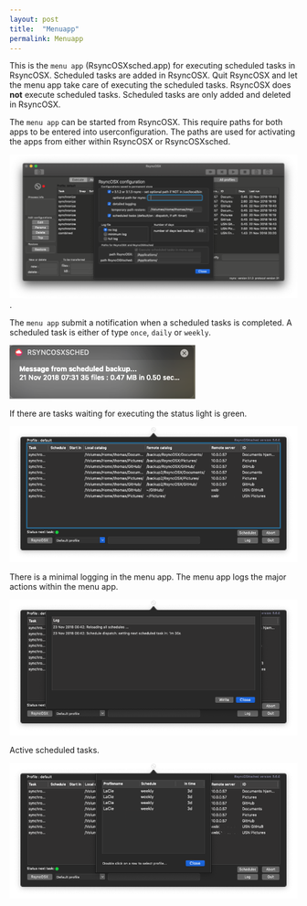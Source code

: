 ```yaml
---
layout: post
title:  "Menuapp"
permalink: Menuapp
---
```

This is the `menu app` (RsyncOSXsched.app) for executing scheduled tasks in RsyncOSX. Scheduled tasks are added in RsyncOSX. Quit RsyncOSX and let the menu app take care of executing the scheduled tasks. RsyncOSX does **not** execute scheduled tasks. Scheduled tasks are only added and deleted in RsyncOSX.

The `menu app` can be started from RsyncOSX. This require paths for both apps to be entered into userconfiguration.  The paths are used for activating the apps from either within RsyncOSX or RsyncOSXsched.

![](/images/RsyncOSX/master/menuapp/userconfig.png).

The `menu app` submit a notification when a scheduled tasks is completed. A scheduled task is either of type `once`, `daily` or `weekly`.

![](/images/RsyncOSX/master/menuapp/notifications.png)

If there are tasks waiting for executing the status light is green.

![](/images/RsyncOSX/master/menuapp/menuapp1.png)

There is a minimal logging in the menu app. The menu app logs the major actions within the menu app.

![](/images/RsyncOSX/master/menuapp/menuapp2.png)

Active scheduled tasks.

![](/images/RsyncOSX/master/menuapp/menuapp3.png)
